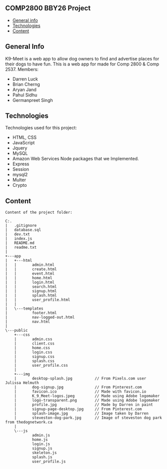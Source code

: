 ## COMP2800 BBY26 Project ##

* [General info](#general-info)
* [Technologies](#technologies)
* [Content](#content)

## General Info
K9-Meet is a web app to allow dog owners to find and advertise places for their dogs to have fun.
This is a web app for made for Comp 2800 & Comp 2537.
Members:
* Darren Luck 
* Brian Cherng
* Aryan Jand
* Pahul Sidhu
* Germanpreet Singh

## Technologies
Technologies used for this project:
* HTML, CSS
* JavaScript
* Jquery
* MySQL
* Amazon Web Services
Node packages that we Implemented.
* Express
* Session
* mysql2
* Multer
* Crypto

## Content
```
Content of the project folder:

C:.
|   .gitignore
|   database.sql
|   dev.txt
|   index.js
|   README.md
|   readme.txt
|   
+---app
|   +---html
|   |       admin.html
|   |       create.html
|   |       event.html
|   |       home.html
|   |       login.html
|   |       search.html
|   |       signup.html
|   |       splash.html
|   |       user_profile.html
|   |       
|   \---templates
|           footer.html
|           nav-logged-out.html
|           nav.html
|                     
\---public
    +---css
    |       admin.css
    |       client.css
    |       home.css
    |       login.css
    |       signup.css
    |       splash.css
    |       user_profile.css
    |       
    +---img
    |       desktop-splash.jpg          // From Pixels.com user Julissa Helmuth
    |       dog-signup.jpg              // From Pinterest.com
    |       favicon.ico                 // Made with favicon.io
    |       K_9_Meet-logos.jpeg         // Made using Adobe logomaker
    |       logo-transparent.png        // Made using Adobe logomaker
    |       profile.jpg                 // Made by Darren in paint
    |       signup-page-desktop.jpg     // From Pinterest.com
    |       splash-image.jpg            // Image taken by Darren
    |       steveston-dog-park.jpg      // Image of steveston dog park from thedognetwork.ca
    |       
    \---js
            admin.js
            home.js
            login.js
            signup.js
            skeleton.js
            splash.js
            user_profile.js
            
```